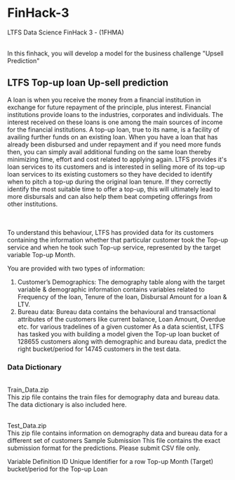 # FinHack-3
LTFS Data Science FinHack 3 - (1FHMA) 

<br> In this finhack, you will develop a model for the business challenge "Upsell Prediction"</br>
<h2> LTFS Top-up loan Up-sell prediction </h2>
A loan is when you receive the money from a financial institution in exchange for future repayment of the principle, plus interest. Financial institutions provide loans to the industries, corporates and individuals. The interest received on these loans is one among the main sources of income for the financial institutions.
A top-up loan, true to its name, is a facility of availing further funds on an existing loan. When you have a loan that has already been disbursed and under repayment and if you need more funds then, you can simply avail additional funding on the same loan thereby minimizing time, effort and cost related to applying again.
LTFS provides it's loan services to its customers and is interested in selling more of its top-up loan services to its existing customers so they have decided to identify when to pitch a top-up during the original loan tenure.
If they correctly identify the most suitable time to offer a top-up, this will ultimately lead to more disbursals and can also help them beat competing offerings from other institutions.

<br> </br>
To understand this behaviour, LTFS has provided data for its customers containing the information whether that particular customer took the Top-up service and when he took such Top-up service, represented by the target variable Top-up Month.

You are provided with two types of information: 

1. Customer’s Demographics: The demography table along with the target variable & demographic information contains variables related to Frequency of the loan, Tenure of the loan, Disbursal Amount for a loan & LTV.
2. Bureau data:  Bureau data contains the behavioural and transactional attributes of the customers like current balance, Loan Amount, Overdue etc. for various tradelines of a given customer
As a data scientist, LTFS  has tasked you with building a model given the Top-up loan bucket of 128655 customers along with demographic and bureau data, predict the right bucket/period for 14745 customers in the test data.


<h3> Data Dictionary </h3>

<br>Train_Data.zip</br> 
This zip file contains the train files for demography data and bureau data. The data dictionary is also included here.

<br>Test_Data.zip</br>
This zip file contains information on demography data and bureau data for a different set of customers
Sample Submission
This file contains the exact submission format for the predictions. Please submit CSV file only.

Variable	Definition
ID	Unique Identifier for a row
Top-up Month	(Target) bucket/period for the Top-up Loan









